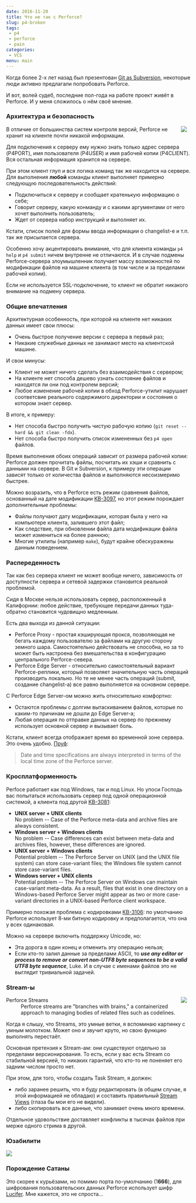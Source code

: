 ```yaml
---
date: 2016-11-20
title: Что не так с Perforce?
slug: p4-broken
tags:
 - p4
 - perforce
 - pain
categories:
 - VCS
menu: main
---
```

Когда более 2-х лет назад был презентован [Git as Subversion](https://habrahabr.ru/company/mailru/blog/241095/), некоторые люди активно предлагали попробовать Perforce.

И вот, волей судеб, последние пол-года на работе проект живёт в Perforce. И у меня сложилось о нём своё мнение.

<!--more-->

### Архитектура и безопасность

<img style="float: right; padding-right: 10px" src="../../../../img/p4-broken/backdoor.png">
В отличие от большинства систем контроля версий, Perforce не хранит на клиенте почти никакой информации.

Для подключения к серверу ему нужно знать только адрес сервера (P4PORT), имя пользователя (P4USER) и имя рабочей копии (P4CLIENT). Вся остальная информация хранится на сервере.

При этом клиент глуп и вся логика команд так же находится на сервере. Для выполнения **любой** команды клиент выполняет примерно следующую последовательность действий:

 * Подключиться к серверу и сообщает кратенькую информацию о себе;
 * Говорит серверу, какую конманду и с какими аргументами от него хочет выполнить пользователь;
 * Ждет от сервера набор инструкций и выполняет их.

Кстати, список полей для формы ввода информации о changelist-е и т.п. так же присылается сервера.

Особенно хочу акцентировать внимание, что для клиента команды `p4 help` и `p4 submit` ничем внутренне не отличаются. И в случае подмены Perforce-сервера злоумышленник получает массу возможностей по модификации файлов на машине клиента (в том числе и за пределами рабочей копии).

Если не используется SSL-подключение, то клиент не обратит никакого внимание на подмену сервера.

### Общие впечатления

Архитектурная особенность, при которой на клиенте нет никаких данных имеет свои плюсы:

 * Очень быстрое получение версии с сервера в первый раз;
 * Никакие служебные данных не занимают место на клиентской машине.

И свои минусы:

 * Клиент не может ничего сделать без взаимодействия с сервером;
 * На клиенте нет способа дешево узнать состояние файлов и находятся ли они под контролем версий;
 * Любое изменение рабочей копии в обход Perforce-утилит нарушает соответсвие реального содержимого директории и состояния о котором знает сервер.

В итоге, к примеру:

 * Нет способа быстро получить чистую рабочую копию (`git reset --hard && git clean -fdx`).
 * Нет способа быстро получить список измененных без `p4 open` файлов.

Время выполнения обоих операций зависит от размера рабочей копии: Perforce должен прочитать файлы, посчитать их хэши и сравнить с данными на сервере.
В Git и Subversion, к примеру эти операции зависят только от количества файлов и выполняются несоизмеримо быстрее.

Можно возразить, что в Perforce есть режим сравнения файлов, основанный на дате модификации [KB-3097](http://answers.perforce.com/articles/KB/3097?startURL=%2Farticles%2FKB_Article%2FFile-Modification-Times), но этот режим порождает дополнительные проблемы:

 * Файлы получают дату модификации, которая была у него на компьютере клиента, залившего этот файл;
 * Как следствие, при обновлении файла дата модификации файла может измениться на более раннюю;
 * Многие утилиты (например `make`), будут крайне обескуражены данным поведением.

### Распереденность

Так как без сервера клиент не может вообще ничего, зависимость от доступности сервера и сетевой задержки становится реальной проблемой.

Сидя в Москве нельзя использовать сервер, расположенный в Калифорнии: любое действие, требующее передачи данных туда-обратно становится чудовищно медленным.

Есть два выхода из данной ситуации:

 * Perforce Proxy - простая кэширующая прокся, позволяющая не бегать каждому пользователю за файлами на другую сторону земного шара. Самостоятельно действовать не способна, но за то может быть настроена без вмешательства в конфигурацию центрального Perforce-севера.
 * Perforce Edge Server - относительно самостоятельный вариант Perforce-реплики, который позволяет значительную часть операций производить локально. Но те не менее часть операций (submit, создание changelist-а) все равно выполняется на основном сервере.

С Perforce Edge Server-ом можно жить относительно комфортно:

 * Остаются проблемы с долгим вытаскиванием файлов, которые по каким-то причинам не дошли до Edge Server-а;
 * Любая операция по отправке данных на сервер по прежнему использует основной сервер и вызывает боль.

Кстати, клиент всегда отображает время во временной зоне сервера. Это очень удобно. [Пруф](https://www.perforce.com/perforce/doc.051/manuals/p4guide/04_details.html):
<blockquote>Date and time specifications are always interpreted in terms of the local time zone of the Perforce server.</blockquote>

### Кросплатформенность

Perfoce работает как под Windows, так и под Linux. Но упоси Господь вас попытаться использовать сервер под одной операционной системой, а клиента под другой [KB-3081](http://answers.perforce.com/articles/KB/3081):
<ul>
	<li><b>UNIX server + UNIX clients</b><br/>
	No problem -- Case of the Perforce meta-data and archive files are always consistent.</li>
	<li><b>Windows server + Windows clients</b><br/>
	No problem -- Case differences can exist between meta-data and archives files, however, these differences are ignored.</li>
	<li><b>UNIX server + Windows clients</b><br/>
	Potential problem -- The Perforce Server on UNIX (and the UNIX file system) can store case-variant files; the Windows file system cannot store case-variant files.</li>
	<li><b>Windows server + UNIX clients</b><br/>
	Potential problem -- The Perforce Server on Windows can maintain case-variant meta-data. As a result, files that exist in one directory on a Windows-based Perforce Server might appear as two or more case-variant directories in a UNIX-based Perforce client workspace.</li>
</ul>

Примерно похожая проблема с кодировками [KB-3106](http://answers.perforce.com/articles/KB/3106): по умолчанию Perforce использует 8-ми битную кодировку и предполагается, что она у всех одинаковая.

Можно на сервере включить поддержку Unicode, но:

 * Эта дорога в один конец и отменить эту операцию нельзя;
 * Если кто-то залил данные за пределами ASCII, то ***use any editor or process to remove or convert non-UTF8 byte sequences to be a valid UTF8 byte sequence***, Luke. И в случае с именами файлов это не выглядит тривиальной задачей.

### Stream-ы

<img style="float: right; padding-right: 10px" src="../../../../img/p4-broken/hummer.jpg">
<dl>
	<dt>Perforce Streams</dt>
	<dd>Perforce streams are "branches with brains," a containerized approach to managing bodies of related files such as codelines.</dd>
</dl>

Когда я слышу, что Streams, это умные ветки, я вспоминаю картинку с умным молотком. Может оно и звучит круто, но свою функцию выполнять перестаёт.

Основная претензия к Stream-ам: они существуют отдельно за пределами версионирования. То есть, если у вас есть Stream со стабильной версией, то никаких гарантий, что кто-то не поненяет его задним числом просто нет.

При этом, для того, чтобы создать Task Stream, я должен:

 - либо заранее решить, что я буду редактировать (в общем случае, я этой информацией не обладаю) и составить правильный [Stream Views](https://www.perforce.com/perforce/doc.current/manuals/p4v/streams_views.html) (глаза бы мои его не видели).
 - либо скопировать все данные, что занимает очень много времени.

Отдельное удовольствие доставляет конфликты в тысячах файлов при мерже одного стрима в другой.

### Юзабилити

<img src="../../../../img/p4-broken/qbert.jpg">

### Порождение Сатаны

Это скорее к курьёзами, но помимо порта по-умолчанию (1**666**), для шифрования пользовательских данных Perforce использует шифр [Lucifer](https://ru.wikipedia.org/wiki/Lucifer_(%D0%BA%D1%80%D0%B8%D0%BF%D1%82%D0%BE%D0%B3%D1%80%D0%B0%D1%84%D0%B8%D1%8F)). Мне кажется, это не спроста...
